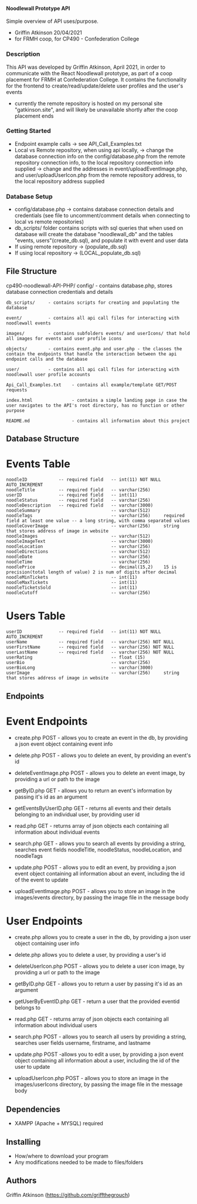 #### Noodlewall Prototype API
Simple overview of API uses/purpose.
* Griffin Atkinson 20/04/2021 
* for FRMH coop, for CP490 - Confederation College

### Description
This API was developed by Griffin Atkinson, April 2021, in order to communicate with the React Noodlewall prototype, as part of a coop placement for FRMH at Confederation College.
It contains the functionality for the frontend to create/read/update/delete user profiles and the user's events
* currently the remote repository is hosted on my personal site "gatkinson.site", and will likely be unavailable shortly after the coop placement ends

### Getting Started
* Endpoint example calls -> see API_Call_Examples.txt
* Local vs Remote repository, when using api locally,
    -> change the database connection info on the config/database.php from the remote repository connection info, to the local repository connection info supplied
    -> change and the addresses in event/uploadEventImage.php, and user/uploadUserIcon.php from the remote repository address, to the local repository address supplied

### Database Setup
*   config/database.php -> contains database connection details and credentials (see file to uncomment/comment details when connecting to local vs remote repositories)
*   db_scripts/ folder contains scripts with sql queries that when used on database will create the database "noodlewall_db" and the tables "events, users"(create_db.sql),
        and populate it with event and user data 
*   If using remote repository -> (populate_db.sql)
*   If using local repository -> (LOCAL_populate_db.sql)

##  File Structure
cp490-noodlewall-API-PHP/
    config/         - contains database.php, stores database connection credentials and details

    db_scripts/     - contains scripts for creating and populating the database

    event/          - contains all api call files for interacting with noodlewall events

    images/         - contains subfolders events/ and userIcons/ that hold all images for events and user profile icons

    objects/        - contains event.php and user.php - the classes the contain the endpoints that handle the interaction between the api endpoint calls and the database

    user/           - contains all api call files for interacting with noodlewall user profile accounts

    Api_Call_Examples.txt    - contains all example/template GET/POST requests

    index.html               - contains a simple landing page in case the user navigates to the API's root directory, has no function or other purpose

    README.md                - contains all information about this project

##  Database Structure
#   Events Table
    noodleID            -- required field   -- int(11) NOT NULL AUTO_INCREMENT
    noodleTitle         -- required field   -- varchar(256)
    userID              -- required field   -- int(11)
    noodleStatus        -- required field   -- varchar(256)
    noodleDescription   -- required field   -- varchar(3000)
    noodleSummary                           -- varchar(512)
    noodleTags                              -- varchar(256)     required field at least one value -- a long string, with comma separated values
    noodleCoverImage                        -- varchar(256)     string that stores address of image in website
    noodleImages                            -- varchar(512)
    noodleImageText                         -- varchar(3000)
    noodleLocation                          -- varchar(256)
    noodleDirections                        -- varchar(512)
    noodleDate                              -- varchar(256)
    noodleTime                              -- varchar(256)
    noodlePrice                             -- decimal(15,2)    15 is precision(total length of value) 2 is num of digits after decimal
    noodleMinTickets                        -- int(11)
    noodleMaxTickets                        -- int(11)
    noodleTicketsSold                       -- int(11)
    noodleCutoff                            -- varchar(256)

#   Users Table
    userID              -- required field   -- int(11) NOT NULL AUTO_INCREMENT
    userName            -- required field   -- varchar(256) NOT NULL
    userFirstName       -- required field   -- varchar(256) NOT NULL
    userLastName        -- required field   -- varchar(256) NOT NULL
    userRating                              -- float (15)
    userBio                                 -- varchar(256)
    userBioLong                             -- varchar(3000)
    userImage                               -- varchar(256)     string that stores address of image in website

##  Endpoints
# Event Endpoints
* create.php
    POST - allows you to create an event in the db, by providing a json event object containing event info
        

* delete.php
    POST - allows you to delete an event, by providing an event's id

* deleteEventImage.php
    POST - allows you to delete an event image, by providing a url or path to the image

* getByID.php
    GET - allows you to return an event's information by passing it's id as an argument

* getEventsByUserID.php
    GET - returns all events and their details belonging to an individual user, by providing user id

* read.php
    GET - returns array of json objects each containing all information about individual events

* search.php
    GET - allows you to search all events by providing a string, searches event fields noodleTitle, noodleStatus, noodleLocation, and noodleTags

* update.php
    POST - allows you to edit an event, by providing a json event object containing all information about an event, including the id of the event to update

* uploadEventImage.php
    POST - allows you to store an image in the images/events directory, by passing the image file in the message body


# User Endpoints
* create.php
    allows you to create a user in the db, by providing a json user object containing user info

* delete.php
    allows you to delete a user, by providing a user's id

* deleteUserIcon.php
    POST - allows you to delete a user icon image, by providing a url or path to the image

* getByID.php
    GET - allows you to return a user by passing it's id as an argument

* getUserByEventID.php
    GET - return a user that the provided eventid belongs to

* read.php
    GET - returns array of json objects each containing all information about individual users

* search.php
    POST - allows you to search all users by providing a string, searches user fields username, firstname, and lastname

* update.php
    POST -allows you to edit a user, by providing a json event object containing all information about a user, including the id of the user to update

* uploadUserIcon.php
    POST - allows you to store an image in the images/userIcons directory, by passing the image file in the message body

## Dependencies

* XAMPP (Apache + MYSQL) required

## Installing

* How/where to download your program
* Any modifications needed to be made to files/folders

## Authors

Griffin Atkinson (https://github.com/griffthegrouch)
